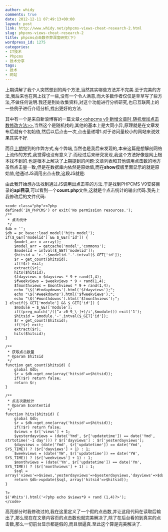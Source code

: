 ```yaml
---
author: whidy
comments: true
date: 2012-12-11 07:49:13+00:00
layout: post
link: http://www.whidy.net/phpcms-views-cheat-research-2.html
slug: phpcms-views-cheat-research-2
title: phpcms点击数作弊深度研究(下)
wordpress_id: 1275
categories:
- IT技术
- Phpcms
- 技术分享
tags:
- 技术
- 网站
---
```


上期讲解了我个人突然想到的两个方法,当然其实哪些方法并不完美.至于完美的方法,我后来也在网上找了一些,没有一个令人满意,而大多数作者仅仅是草草写了些方法,不做任何说明.我还是到处收集资料,对这个功能进行分析研究,也已互联网上的一些例子进行介绍分析,找出更好的方法.

其中有一个是来自新浪博客的一篇文章[<<phpcms v9 新增文章时,随机增加点击数修改方法>>](http://blog.sina.com.cn/s/blog_95a82dde01011lww.html),当然这个是随机找的,其他的基本上是大同小异,原理就是在文章发布后就有个初始值,然后以后点击一次,点击量递增1.对于访问量较小的网站来说效果其实不好.

<!-- more -->

而且[上期](http://www.whidy.net/phpcms-views-cheat-research-1.html)提到的作弊方式,有个弊端,当然也是我后来发现的,本来这篇是想解剖网络上流传的方式,我觉得也没有意义了.而经过后来研究发现,我这个方法好像是网上根本找不到的.也是根本上解决了上期提到的问题:文章列表和其他调用点击数的地方虽然点击量一致,但是在数据库内依然是原始值,而在**show**模版里面显示的就是原始值,他通过JS调用出点击数,这段JS就是:<script language="JavaScript" src="{APP_PATH}api.php?op=count&id={$id}&modelid={$modelid}"></script>

由此我开始想办法找到通过JS调用出点击率的方法.于是找到PHPCMS V9安装目录的**api目录**,可以看到一个**count.php**文件,这就是个点击统计的输出代码.我先上我修改后的文件代码:


    
    <code class="php"><?php
    defined('IN_PHPCMS') or exit('No permission resources.'); 
    /**
     * 点击统计
     */
    $db = '';
    $db = pc_base::load_model('hits_model');
    if($_GET['modelid'] && $_GET['id']) {
    	$model_arr = array();
    	$model_arr = getcache('model','commons');
    	$modelid = intval($_GET['modelid']);
    	$hitsid = 'c-'.$modelid.'-'.intval($_GET['id']);
    	$r = get_count($hitsid);
    	if(!$r) exit;
        extract($r);
        hits($hitsid);
    	$fdayviews = $dayviews * 9 + rand(1,4);
    	$fweekviews = $weekviews * 9 + rand(1,4);
    	$fmonthviews = $monthviews * 9 + rand(1,4);
        echo "\$('#todaydowns').html('$fdayviews');";
        echo "\$('#weekdowns').html('$fweekviews');";
        echo "\$('#monthdowns').html('$fmonthviews');";
    } elseif($_GET['module'] && $_GET['id']) {
    	$module = $_GET['module'];
    	if((preg_match('/([^a-z0-9_\-]+)/i',$module))) exit('1');
    	$hitsid = $module.'-'.intval($_GET['id']);
    	$r = get_count($hitsid);
    	if(!$r) exit;
        extract($r);
        hits($hitsid);
    }
    
    /**
     * 获取点击数量
     * @param $hitsid
     */
    function get_count($hitsid) {
    	global $db;
        $r = $db->get_one(array('hitsid'=>$hitsid));  
        if(!$r) return false;	
    	return $r;	
    }
    
    /**
     * 点击次数统计
     * @param $contentid
     */
    function hits($hitsid) {
    	global $db;
    	$r = $db->get_one(array('hitsid'=>$hitsid));
    	if(!$r) return false;
    	$views = $r['views'] + 1;
    	$yesterdayviews = (date('Ymd', $r['updatetime']) == date('Ymd', strtotime('-1 day'))) ? $r['dayviews'] : $r['yesterdayviews'];
    	$dayviews = (date('Ymd', $r['updatetime']) == date('Ymd', SYS_TIME)) ? ($r['dayviews'] + 1) : 1;
    	$weekviews = (date('YW', $r['updatetime']) == date('YW', SYS_TIME)) ? ($r['weekviews'] + 1) : 1;
    	$monthviews = (date('Ym', $r['updatetime']) == date('Ym', SYS_TIME)) ? ($r['monthviews'] + 1) : 1;
    	$sql = array('views'=>$views,'yesterdayviews'=>$yesterdayviews,'dayviews'=>$dayviews,'weekviews'=>$weekviews,'monthviews'=>$monthviews,'updatetime'=>SYS_TIME);
        return $db->update($sql, array('hitsid'=>$hitsid));
    }
    
    ?>
    $('#hits').html('<?php echo $views*9 + rand (1,4)?>');
    </code>



高亮部分时我修改过的,我在这里定义了一个假的点击数,并让这段代码在读取后输出了,那么现在在文章内容页的点击数也就完美解决了,除了在后台看的到真实的点击数,那么一切前台显示都是假的,而且很逼真.至此这个算是完美解决了.
